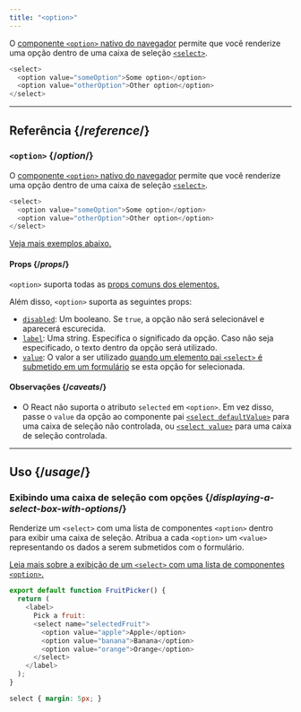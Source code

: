 ```yaml
---
title: "<option>"
---
```


<Intro>

O [componente `<option>` nativo do navegador](https://developer.mozilla.org/pt-BR/docs/Web/HTML/Element/option) permite que você renderize uma opção dentro de uma caixa de seleção [`<select>`](/reference/react-dom/components/select).

```js
<select>
  <option value="someOption">Some option</option>
  <option value="otherOption">Other option</option>
</select>
```

</Intro>

<InlineToc />

---

## Referência {/*reference*/}

### `<option>` {/*option*/}

O [componente `<option>` nativo do navegador](https://developer.mozilla.org/pt-BR/docs/Web/HTML/Element/select) permite que você renderize uma opção dentro de uma caixa de seleção [`<select>`](/reference/react-dom/components/select).

```js
<select>
  <option value="someOption">Some option</option>
  <option value="otherOption">Other option</option>
</select>
```

[Veja mais exemplos abaixo.](#usage)

#### Props {/*props*/}

`<option>` suporta todas as [props comuns dos elementos.](/reference/react-dom/components/common#props)

Além disso, `<option>` suporta as seguintes props:

* [`disabled`](https://developer.mozilla.org/pt-BR/docs/Web/HTML/Element/option#disabled): Um booleano. Se `true`, a opção não será selecionável e aparecerá escurecida.
* [`label`](https://developer.mozilla.org/pt-BR/docs/Web/HTML/Element/option#label): Uma string. Especifica o significado da opção. Caso não seja especificado, o texto dentro da opção será utilizado.
* [`value`](https://developer.mozilla.org/pt-BR/docs/Web/HTML/Element/option#value): O valor a ser utilizado [quando um elemento pai `<select>` é submetido em um formulário](/reference/react-dom/components/select#reading-the-select-box-value-when-submitting-a-form) se esta opção for selecionada.

#### Observações {/*caveats*/}

* O React não suporta o atributo `selected` em `<option>`. Em vez disso, passe o `value` da opção ao componente pai [`<select defaultValue>`](/reference/react-dom/components/select#providing-an-initially-selected-option) para uma caixa de seleção não controlada, ou [`<select value>`](/reference/react-dom/components/select#controlling-a-select-box-with-a-state-variable) para uma caixa de seleção controlada.

---

## Uso {/*usage*/}

### Exibindo uma caixa de seleção com opções {/*displaying-a-select-box-with-options*/}

Renderize um `<select>` com uma lista de componentes `<option>` dentro para exibir uma caixa de seleção. Atribua a cada `<option>` um `<value>` representando os dados a serem submetidos com o formulário.

[Leia mais sobre a exibição de um `<select>` com uma lista de componentes `<option>`.](/reference/react-dom/components/select)

<Sandpack>

```js
export default function FruitPicker() {
  return (
    <label>
      Pick a fruit:
      <select name="selectedFruit">
        <option value="apple">Apple</option>
        <option value="banana">Banana</option>
        <option value="orange">Orange</option>
      </select>
    </label>
  );
}
```

```css
select { margin: 5px; }
```

</Sandpack>

